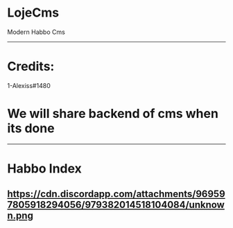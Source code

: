 # LojeCms
Modern Habbo Cms

------------------------------------
# Credits:
1-Alexiss#1480

# We will share backend of cms when its done
------------------------------------
# Habbo Index
https://cdn.discordapp.com/attachments/969597805918294056/979382014518104084/unknown.png
------------------------------------
